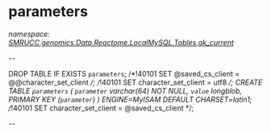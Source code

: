 ﻿# parameters
_namespace: [SMRUCC.genomics.Data.Reactome.LocalMySQL.Tables.gk_current](./index.md)_

--
 
 DROP TABLE IF EXISTS `parameters`;
 /*!40101 SET @saved_cs_client = @@character_set_client */;
 /*!40101 SET character_set_client = utf8 */;
 CREATE TABLE `parameters` (
 `parameter` varchar(64) NOT NULL,
 `value` longblob,
 PRIMARY KEY (`parameter`)
 ) ENGINE=MyISAM DEFAULT CHARSET=latin1;
 /*!40101 SET character_set_client = @saved_cs_client */;
 
 --




